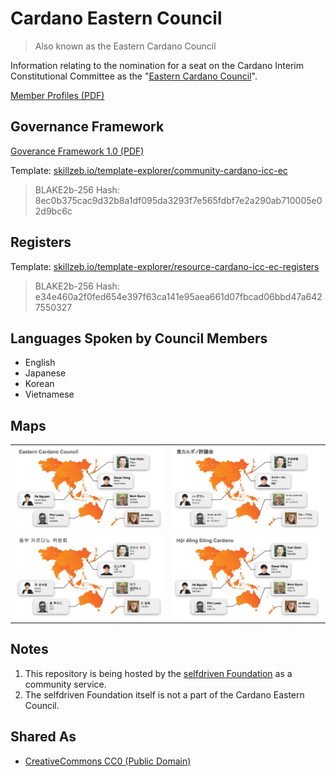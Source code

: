 # Cardano Eastern Council

> Also known as the Eastern Cardano Council

Information relating to the nomination for a seat on the Cardano Interim Constitutional Committee as the "[Eastern Cardano Council](https://intersect.gitbook.io/2024-constitutional-committee-members-election/candidates/eastern-cardano-council)".

[Member Profiles (PDF)](cicc-ec-member-profiles-1.0.0.pdf)

## Governance Framework
[Goverance Framework 1.0 (PDF)](https://github.com/selfdriven-foundation/cardano-eastern-council/blob/main/cicc-ec-goverance-framework-1.0.0.pdf)

Template:
[skillzeb.io/template-explorer/community-cardano-icc-ec](https://skillzeb.io/template-explorer/community-cardano-icc-ec)
>BLAKE2b-256 Hash: 8ec0b375cac9d32b8a1df095da3293f7e565fdbf7e2a290ab710005e02d9bc6c

## Registers
Template: [skillzeb.io/template-explorer/resource-cardano-icc-ec-registers](https://skillzeb.io/template-explorer/resource-cardano-icc-ec-registers)
>BLAKE2b-256 Hash: e34e460a2f0fed654e397f63ca141e95aea661d07fbcad06bbd47a6427550327

## Languages Spoken by Council Members
- English
- Japanese
- Korean
- Vietnamese

## Maps

<table>
    <tr>
        <td>
            <a href="images/map-english.jpg"><img src="images/map-english.jpg" alt="english" width="100%"/></a>
        </td>
        <td>
            <a href="images/map-japanese.jpg"><img src="images/map-japanese.jpg" alt="japanese" width="100%"/></a>
        </td>
    </tr>
    <tr>
        <td>
            <a href="images/map-korean.jpg"><img src="images/map-korean.jpg" alt="korean" width="100%"/></a>
        </td>
        <td>
            <a href="images/map-vietnamese.jpg"><img src="images/map-vietnamese.jpg" alt="vietnamese" width="100%"/></a>
        </td>
    </tr>
</table>

## Notes
1. This repository is being hosted by the [selfdriven Foundation](https://selfdriven.foundation) as a community service.
2. The selfdriven Foundation itself is not a part of the Cardano Eastern Council.

## Shared As

- [CreativeCommons CC0 (Public Domain)](https://creativecommons.org/public-domain/cc0)


